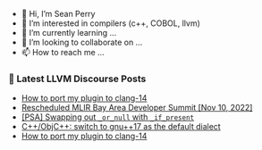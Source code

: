 - 👋 Hi, I’m Sean Perry
- 👀 I’m interested in compilers (c++, COBOL, llvm)
- 🌱 I’m currently learning ...
- 💞️ I’m looking to collaborate on ...
- 📫 How to reach me ...

<!---
s66perry/s66perry is a ✨ special ✨ repository because its `README.md` (this file) appears on your GitHub profile.
You can click the Preview link to take a look at your changes.
--->
### 📕 Latest LLVM Discourse Posts

<!-- DISCOURSE-LLVM:START -->
- [How to port my plugin to clang-14](https://discourse.llvm.org/t/how-to-port-my-plugin-to-clang-14/65045#post_2)
- [Rescheduled MLIR Bay Area Developer Summit [Nov 10, 2022]](https://discourse.llvm.org/t/rescheduled-mlir-bay-area-developer-summit-nov-10-2022/65043#post_3)
- [[PSA] Swapping out `_or_null` with `_if_present`](https://discourse.llvm.org/t/psa-swapping-out-or-null-with-if-present/65018#post_11)
- [C++/ObjC++: switch to gnu++17 as the default dialect](https://discourse.llvm.org/t/c-objc-switch-to-gnu-17-as-the-default-dialect/64360#post_10)
- [How to port my plugin to clang-14](https://discourse.llvm.org/t/how-to-port-my-plugin-to-clang-14/65045#post_1)
<!-- DISCOURSE-LLVM:END -->
